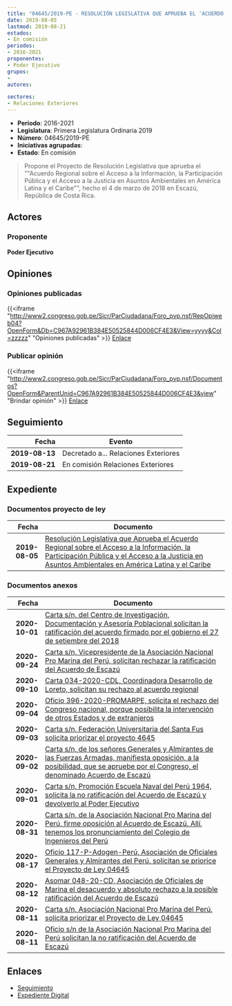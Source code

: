 ```yaml
---
title: "04645/2019-PE - RESOLUCIÓN LEGISLATIVA QUE APRUEBA EL 'ACUERDO REGIONAL SOBRE EL ACCESO A LA INFORMACIÓN, LA PARTICIPACIÓN PÚBLICA Y EL ACCESO A LA JUSTICIA EN ASUNTOS AMBIENTALES EN AMÉRICA LATINA Y EL CARIBE'"
date: 2019-08-05
lastmod: 2019-08-21
estados:
- En comisión
periodos:
- 2016-2021
proponentes:
- Poder Ejecutivo
grupos:
- 
autores:

sectores:
- Relaciones Exteriores
---
```

- **Periodo**: 2016-2021
- **Legislatura**: Primera Legislatura Ordinaria 2019
- **Número**: 04645/2019-PE
- **Iniciativas agrupadas**: 
- **Estado**: En comisión

> Propone el Proyecto de Resolución Legislativa que aprueba el ""Acuerdo Regional sobre el Acceso a la Información, la Participación Pública y el Acceso a la Justicia en Asuntos Ambientales en América Latina y el Caribe"", hecho el 4 de marzo de 2018 en Escazú, República de Costa Rica.


## Actores

### Proponente

**Poder Ejecutivo**

## Opiniones

### Opiniones publicadas

{{<iframe "http://www2.congreso.gob.pe/Sicr/ParCiudadana/Foro_pvp.nsf/RepOpiweb04?OpenForm&Db=C967A92961B384E50525844D006CF4E3&View=yyyy&Col=zzzzz" "Opiniones publicadas" >}}
[Enlace](http://www2.congreso.gob.pe/Sicr/ParCiudadana/Foro_pvp.nsf/RepOpiweb04?OpenForm&Db=C967A92961B384E50525844D006CF4E3&View=yyyy&Col=zzzzz)

### Publicar opinión

{{<iframe "http://www2.congreso.gob.pe/Sicr/ParCiudadana/Foro_pvp.nsf/Documentos?OpenForm&ParentUnid=C967A92961B384E50525844D006CF4E3&view" "Brindar opinión" >}}
[Enlace](http://www2.congreso.gob.pe/Sicr/ParCiudadana/Foro_pvp.nsf/Documentos?OpenForm&ParentUnid=C967A92961B384E50525844D006CF4E3&view)


## Seguimiento

| Fecha | Evento |
|------:|--------|
| **2019-08-13** | Decretado a... Relaciones Exteriores |
| **2019-08-21** | En comisión Relaciones Exteriores |

## Expediente

### Documentos proyecto de ley

| Fecha | Documento |
|------:|-----------|
| **2019-08-05** | [Resolución Legislativa que Aprueba el Acuerdo Regional sobre el Acceso a la Información, la Participación Pública y el Acceso a la Justicia en Asuntos Ambientales en América Latina y el Caribe](http://www.leyes.congreso.gob.pe/Documentos/2016_2021/Proyectos_de_Ley_y_de_Resoluciones_Legislativas/PL0464520190805..pdf) |

### Documentos anexos

| Fecha | Documento |
|------:|-----------|
| **2020-10-01** | [Carta s/n, del Centro de Investigación, Documentación y Asesoría Poblacional solicitan la ratificación del acuerdo firmado por el gobierno el 27 de setiembre del 2018](http://www.leyes.congreso.gob.pe/Documentos/2016_2021/Oficios/Otras_Instituciones/CARTA-S-N-20201001-CIDAP.pdf) |
| **2020-09-24** | [Carta s/n, Vicepresidente de la Asociación Nacional Pro Marina del Perú, solicitan rechazar la ratificación del Acuerdo de Escazú](http://www.leyes.congreso.gob.pe/Documentos/2016_2021/Oficios/Otras_Instituciones/CARTA-S-N-20200924-SOTOMAYOR.pdf) |
| **2020-09-10** | [Carta 034-2020-CDL, Coordinadora Desarrollo de Loreto, solicitan su rechazo al acuerdo regional](http://www.leyes.congreso.gob.pe/Documentos/2016_2021/Oficios/Otras_Instituciones/CARTA-034-2020-CDL.pdf) |
| **2020-09-04** | [Oficio 396-2020-PROMARPE, solicita el rechazo del Congreso nacional, porque posibilita la intervención de otros Estados y de extranjeros](http://www.leyes.congreso.gob.pe/Documentos/2016_2021/Oficios/Otras_Instituciones/OFICIO-396-2020-PROMARPE.pdf) |
| **2020-09-03** | [Carta s/n, Federación Universitaria del Santa Fus solicita priorizar el proyecto 4645](http://www.leyes.congreso.gob.pe/Documentos/2016_2021/Oficios/Otras_Instituciones/CARTA-S-N-20200903-SUSANA.pdf) |
| **2020-09-02** | [Carta s/n, de los señores Generales y Almirantes de las Fuerzas Armadas, manifiesta oposición, a la posibilidad, que se apruebe por el Congreso, el denominado Acuerdo de Escazú](http://www.leyes.congreso.gob.pe/Documentos/2016_2021/Oficios/Otras_Instituciones/CARTA-S-N-20200902-MORALES.pdf) |
| **2020-09-01** | [Carta s/n, Promoción Escuela Naval del Perú 1964, solicita la no ratificación del Acuerdo de Escazú y devolverlo al Poder Ejecutivo](http://www.leyes.congreso.gob.pe/Documentos/2016_2021/Oficios/Otras_Instituciones/CARTA-S-N-20200901-CIUDADNOS.pdf) |
| **2020-08-31** | [Carta s/n, de la Asociación Nacional Pro Marina del Perú, firme oposición al Acuerdo de Escazú. Allí, tenemos los pronunciamiento del Colegio de Ingenieros del Perú](http://www.leyes.congreso.gob.pe/Documentos/2016_2021/Oficios/Otras_Instituciones/CARTA-S-N-20200831-ASOCIACION.pdf) |
| **2020-08-17** | [Oficio 117-P-Adogen-Perú, Asociación de Oficiales Generales y Almirantes del Perú, solicitan se priorice el Proyecto de Ley 04645](http://www.leyes.congreso.gob.pe/Documentos/2016_2021/Oficios/Otras_Instituciones/OFICIO-117-P-ADOGEN-PERU.pdf) |
| **2020-08-12** | [Asomar 048-20-CD, Asociación de Oficiales de Marina el desacuerdo y absoluto rechazo a la posible ratificación del Acuerdo de Escazú](http://www.leyes.congreso.gob.pe/Documentos/2016_2021/Oficios/Otras_Instituciones/ASOMAR-048-20-CD.pdf) |
| **2020-08-11** | [Carta s/n, Asociación Nacional Pro Marina del Perú, solicita priorizar el Proyecto de Ley 04645](http://www.leyes.congreso.gob.pe/Documentos/2016_2021/Oficios/Otras_Instituciones/CARTA-S-N-20200811.pdf) |
| **2020-08-11** | [Oficio s/n de la Asociación Nacional Pro Marina del Perú solicitan la no ratificación del Acuerdo de Escazú](http://www.leyes.congreso.gob.pe/Documentos/2016_2021/Oficios/Otras_Instituciones/OFICIO-S-N-20200811.pdf) |

## Enlaces

- [Seguimiento](http://www2.congreso.gob.pe/Sicr/TraDocEstProc/CLProLey2016.nsf/f7fff46988ca05b1052578e100829cc7/54df1d109ce10a290525844d00626247?OpenDocument)
- [Expediente Digital](http://www2.congreso.gob.pe/Sicr/TraDocEstProc/Expvirt_2011.nsf/visbusqptramdoc1621/04645?opendocument)

